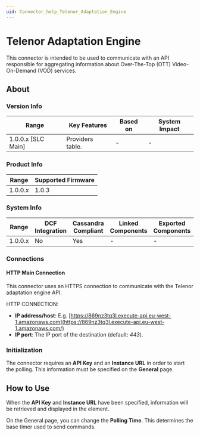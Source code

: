```yaml
---
uid: Connector_help_Telenor_Adaptation_Engine
---
```


# Telenor Adaptation Engine

This connector is intended to be used to communicate with an API responsible for aggregating information about Over-The-Top (OTT) Video-On-Demand (VOD) services.

## About

### Version Info

| Range                | Key Features     | Based on     | System Impact     |
|----------------------|------------------|--------------|-------------------|
| 1.0.0.x \[SLC Main\] | Providers table. | \-           | \-                |

### Product Info

| Range     | Supported Firmware     |
|-----------|------------------------|
| 1.0.0.x   | 1.0.3                  |

### System Info

| Range     | DCF Integration     | Cassandra Compliant     | Linked Components     | Exported Components     |
|-----------|---------------------|-------------------------|-----------------------|-------------------------|
| 1.0.0.x   | No                  | Yes                     | \-                    | \-                      |

### Connections

#### HTTP Main Connection

This connector uses an HTTPS connection to communicate with the Telenor adaptation engine API.

HTTP CONNECTION:

- **IP address/host**: E.g. [https://869nz3tq3l.execute-api.eu-west-1.amazonaws.com](https://869nz3tq3l.execute-api.eu-west-1.amazonaws.com/)
- **IP port**: The IP port of the destination (default: *443*).

### Initialization

The connector requires an **API Key** and an **Instance URL** in order to start the polling. This information must be specified on the **General** page.

## How to Use

When the **API Key** and **Instance URL** have been specified, information will be retrieved and displayed in the element.

On the General page, you can change the **Polling Time**. This determines the base timer used to send commands.
